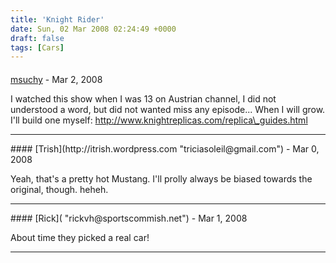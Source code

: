 ```yaml
---
title: 'Knight Rider'
date: Sun, 02 Mar 2008 02:24:49 +0000
draft: false
tags: [Cars]
---
```



#### 
[msuchy]( "miroslav@suchy.cz") - <time datetime="2008-03-04 14:38:23">Mar 2, 2008</time>

I watched this show when I was 13 on Austrian channel, I did not understood a word, but did not wanted miss any episode... When I will grow. I'll build one myself: http://www.knightreplicas.com/replica\_guides.html
<hr />
#### 
[Trish](http://itrish.wordpress.com "triciasoleil@gmail.com") - <time datetime="2008-03-02 10:57:21">Mar 0, 2008</time>

Yeah, that's a pretty hot Mustang. I'll prolly always be biased towards the original, though. heheh.
<hr />
#### 
[Rick]( "rickvh@sportscommish.net") - <time datetime="2008-03-03 07:20:56">Mar 1, 2008</time>

About time they picked a real car!
<hr />
